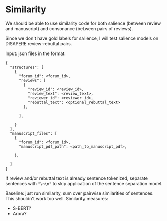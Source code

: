 # Similarity

We should be able to use similarity code for both salience (between review and manuscript) and consonance (between pairs of reviews).

Since we don't have gold labels for salience, I will test salience models on DISAPERE review-rebuttal pairs.

Input: json files in the format:

```
{
  "structures": [
    {
      "forum_id": <forum_id>,
      "reviews": [
        {
          "review_id": <review_id>,
          "review_text": <review_text>,
          "reviewer_id": <reviewer_id>,
          "rebuttal_text": <optional_rebuttal_text>
        },
        
      ],
      
    }
  ],
  "manuscript_files": [
    {
      "forum_id": <forum_id>,
      "manuscript_pdf_path": <path_to_manuscript_pdf>,
      
    },
    
  ]
}
```

If review and/or rebuttal text is already sentence tokenized, separate sentences with `"\n\n"` to skip application of the sentence separation model.


Baseline: just run similarity, sum over pairwise similarities of sentences. This shouldn't work too well.
Similarity measures:
* S-BERT?
* Arora?
